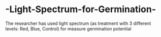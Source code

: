 # -Light-Spectrum-for-Germination-
The researcher has used light spectrum (as treatment with 3 different levels: Red, Blue, Control) for measure germination potential 
